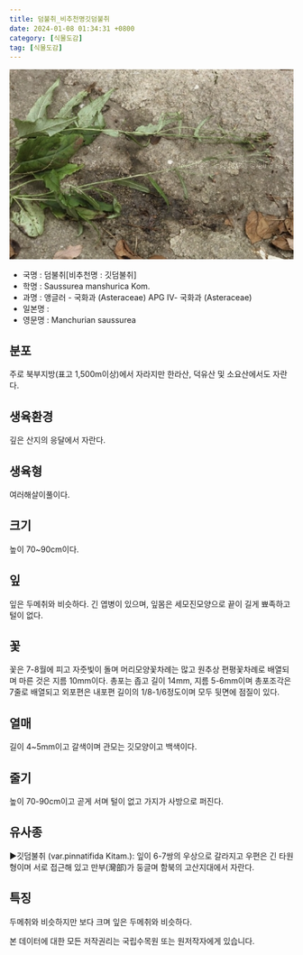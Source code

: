 ```yaml
---
title: 덤불취_비추천명깃덤불취
date: 2024-01-08 01:34:31 +0800
category: [식물도감]
tag: [식물도감]
---
```




![덤불취[비추천명 : 깃덤불취]](/assets/img/fileUpload/plants/basic/Compositae/Saussurea/2857/1_th2.JPG)
- 국명 : 덤불취[비추천명 : 깃덤불취]
- 학명 : Saussurea manshurica Kom.
- 과명 : 앵글러 - 국화과 (Asteraceae) APG Ⅳ- 국화과 (Asteraceae)
- 일본명 : 
- 영문명 : Manchurian saussurea


## 분포
주로 북부지방(표고 1,500m이상)에서 자라지만 한라산, 덕유산 및 소요산에서도 자란다.
## 생육환경
깊은 산지의 응달에서 자란다.
## 생육형
여러해살이풀이다.
## 크기
높이 70~90cm이다.
## 잎
잎은 두메취와 비슷하다. 긴 엽병이 있으며, 잎몸은 세모진모양으로 끝이 길게 뾰족하고 털이 없다.
## 꽃
꽃은 7-8월에 피고 자줏빛이 돌며 머리모양꽃차례는 많고 원추상 편평꽃차례로 배열되며 마른 것은 지름 10mm이다. 총포는 좁고 길이 14mm, 지름 5-6mm이며 총포조각은 7줄로 배열되고 외포편은 내포편 길이의 1/8-1/6정도이며 모두 뒷면에 점질이 있다.
## 열매
길이 4~5mm이고 갈색이며 관모는 깃모양이고 백색이다.
## 줄기
높이 70-90cm이고 곧게 서며 털이 없고 가지가 사방으로 퍼진다.
## 유사종
▶깃덤불취 (var.pinnatifida Kitam.): 잎이 6-7쌍의 우상으로 갈라지고 우편은 긴 타원형이며 서로 접근해 있고 만부(灣部)가 둥글며 함북의 고산지대에서 자란다.
## 특징
두메취와 비슷하지만 보다 크며 잎은 두메취와 비슷하다.






본 데이터에 대한 모든 저작권리는 국립수목원 또는 원저작자에게 있습니다.

